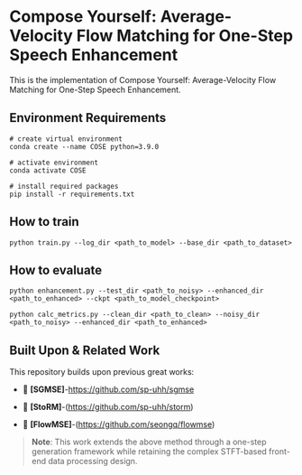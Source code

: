 # Compose Yourself: Average-Velocity Flow Matching for One-Step Speech Enhancement
This is the implementation of Compose Yourself: Average-Velocity Flow Matching for One-Step Speech Enhancement.
## Environment Requirements
```
# create virtual environment
conda create --name COSE python=3.9.0

# activate environment
conda activate COSE

# install required packages
pip install -r requirements.txt
```
## How to train
```
python train.py --log_dir <path_to_model> --base_dir <path_to_dataset>
```
## How to evaluate
```
python enhancement.py --test_dir <path_to_noisy> --enhanced_dir <path_to_enhanced> --ckpt <path_to_model_checkpoint>

python calc_metrics.py --clean_dir <path_to_clean> --noisy_dir <path_to_noisy> --enhanced_dir <path_to_enhanced>
```
## Built Upon & Related Work

This repository builds upon previous great works:

- 🔗 **[SGMSE]**-https://github.com/sp-uhh/sgmse

- 🔗 **[StoRM]**-(https://github.com/sp-uhh/storm)

- 🔗 **[FlowMSE]**-(https://github.com/seongq/flowmse)

> **Note**: This work extends the above method through a one-step generation framework while retaining the complex STFT-based front-end data processing design.

